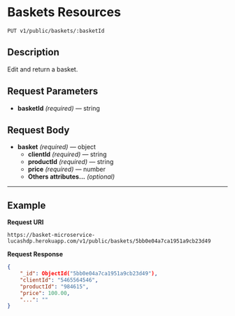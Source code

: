 # Baskets Resources

    PUT v1/public/baskets/:basketId

## Description
Edit and return a basket.

## Request Parameters

- **basketId** _(required)_ — string

## Request Body

- **basket** _(required)_ — object
    - **clientId** _(required)_ — string
    - **productId** _(required)_ — string
    - **price** _(required)_ — number
    - **Others attributes...** _(optional)_

***

## Example
**Request URI**

    https://basket-microservice-lucashdp.herokuapp.com/v1/public/baskets/5bb0e04a7ca1951a9cb23d49

**Request Response**
``` json
{
    "_id": ObjectId("5bb0e04a7ca1951a9cb23d49"),
    "clientId": "5465564546",
    "productId": "984615",
    "price": 100.00,
    "...": ""
}
```